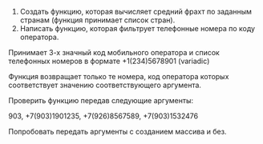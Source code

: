 1. Создать функцию, которая вычисляет средний фрахт по заданным странам (функция принимает список стран).
2. Написать функцию, которая фильтрует телефонные номера по коду оператора.

Принимает 3-х значный код мобильного оператора и список телефонных номеров в формате +1(234)5678901 (variadic)

Функция возвращает только те номера, код оператора которых соответствует значению соответствующего аргумента.

Проверить функцию передав следующие аргументы:

903, +7(903)1901235, +7(926)8567589, +7(903)1532476

Попробовать передать аргументы с созданием массива и без.
